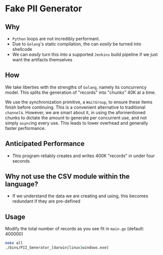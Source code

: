# Fake PII Generator

## Why
- `Python` loops are not incredibly performant.
- Due to `Golang`'s static compilation, the can *easily* be turned into shellcode
- We can *easily* turn this into a supported `Jenkins` build pipeline if we just want the artifacts themselves

## How
We take liberties with the strengths of `Golang`, namely its concurrency model. This splits the generation of "records" into "chunks" 40K at a time.

We use the synchronization primitive, a `WaitGroup`, to ensure these items finish before continuing. This is a convenient alternative to traditional `channel`s. However, we are smart about it, in using the aformentioned chunks to dictate the amount to generate per concurrent use, and not simply `async`ing every use. This leads to lower overhead and generally faster performance.

## Anticipated Performance
- This program reliably creates and writes 400K "records" in under four seconds

## Why not use the CSV module within the language?
- If we understand the data we are creating and using, this becomes redundant if they are pre-defined

## Usage
Modify the total number of records as you see fit in `main.go` (default: 400000)

```sh
make all
./bins/PII_Generator_[darwin|linux|windows.exe]
```
